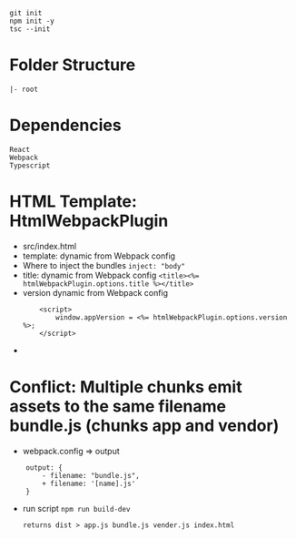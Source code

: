     git init
    npm init -y
    tsc --init

# Folder Structure

    |- root

# Dependencies

    React
    Webpack
    Typescript

# HTML Template: HtmlWebpackPlugin

-   src/index.html
-   template: dynamic from Webpack config
-   Where to inject the bundles
    `inject: "body"`
-   title: dynamic from Webpack config
    `<title><%= htmlWebpackPlugin.options.title %></title>`
-   version dynamic from Webpack config
    ```
        <script>
            window.appVersion = <%= htmlWebpackPlugin.options.version %>;
        </script>
    ```
-

# Conflict: Multiple chunks emit assets to the same filename bundle.js (chunks app and vendor)

-   webpack.config => output

```
    output: {
        - filename: "bundle.js",
        + filename: '[name].js'
    }
```

-   run script `npm run build-dev`

    `returns dist > app.js bundle.js vender.js index.html`

<!-- ERRORS -->

<!-- ERROR in /Users/gingerwilliams/source/tsBoilerplate/src/components/Context.tsx
[tsl] ERROR in /Users/gingerwilliams/source/tsBoilerplate/src/components/Context.tsx(12,24)
TS2339: Property 'Provider' does not exist on type '<T>(defaultValue: T, calculateChangedBits?: (prev: T, next: T) => number) => Context<T>'.

ERROR in /Users/gingerwilliams/source/tsBoilerplate/src/components/Context.tsx
[tsl] ERROR in /Users/gingerwilliams/source/tsBoilerplate/src/components/Context.tsx(14,25)
TS2339: Property 'Provider' does not exist on type '<T>(defaultValue: T, calculateChangedBits?: (prev: T, next: T) => number) => Context<T>'. -->
